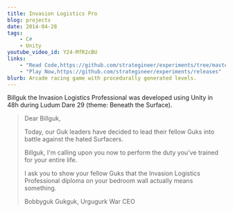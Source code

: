 ```yaml
---
title: Invasion Logistics Pro
blog: projects
date: 2014-04-28
tags:
    - C#
    - Unity
youtube_video_id: Y24-MfR2cBU
links:
    - "Read Code,https://github.com/strategineer/experiments/tree/master/2014/04/ludum-dare-29"
    - "Play Now,https://github.com/strategineer/experiments/releases"
blurb: Arcade racing game with procedurally generated levels.
---
```

Billguk the Invasion Logistics Professional was developed using Unity in 48h during Ludum Dare 29 (theme: Beneath the Surface).

<blockquote class="blockquote">
Dear Billguk,<BR>


Today, our Guk leaders have decided to lead their fellow Guks into battle against the hated Surfacers. <BR>


Billguk, I'm calling upon you now to perform the duty you've trained for your entire life. <BR>


I ask you to show your fellow Guks that the Invasion Logistics Professional diploma on your bedroom wall actually means something. <BR>


Bobbyguk Gukguk, Urgugurk War CEO
</blockquote>
